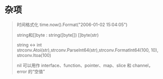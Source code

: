# 杂项

> 时间格式化   time.now\(\).Format\("2006-01-02 15:04:05"\)
>
> string和\[\]byte : string\(\[byte\[\]\)    \[\]byte\(str\)
>
> string &lt;-&gt; int  strconv.Atoi\(str\),strconv.ParseInt64\(str\),strconv.FormatInt64\(100, 10\), strconv.Itoa\(100\)
>
> nil 可以用作 interface、function、pointer、map、slice 和 channel，error 的“空值”



